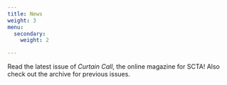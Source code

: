 ```yaml
---
title: News
weight: 3
menu:
  secondary:
    weight: 2

---
```

Read the latest issue of *Curtain Call*, the online magazine for SCTA! Also check out the archive for previous issues.